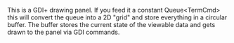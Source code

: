 ﻿This is a GDI+ drawing panel.  If you feed it a constant Queue\<TermCmd\> this will 
convert the queue into a 2D "grid" and store everything in a circular buffer.
The buffer stores the current state of the viewable data and gets drawn to the panel via GDI commands.
